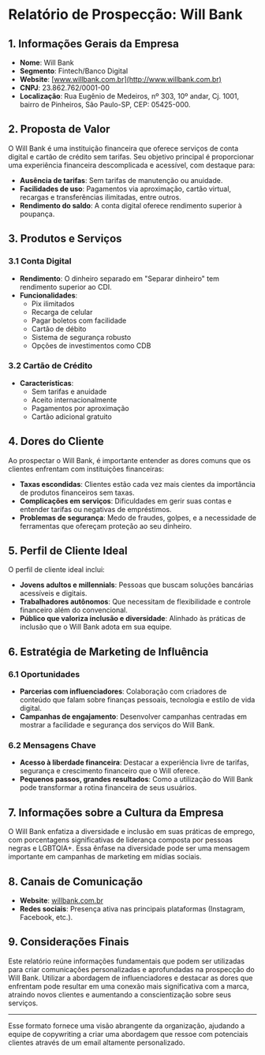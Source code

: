 # Relatório de Prospecção: Will Bank

## 1. Informações Gerais da Empresa
- **Nome**: Will Bank
- **Segmento**: Fintech/Banco Digital
- **Website**: [www.willbank.com.br](http://www.willbank.com.br)
- **CNPJ**: 23.862.762/0001-00
- **Localização**: Rua Eugênio de Medeiros, nº 303, 10º andar, Cj. 1001, bairro de Pinheiros, São Paulo-SP, CEP: 05425-000.

## 2. Proposta de Valor
O Will Bank é uma instituição financeira que oferece serviços de conta digital e cartão de crédito sem tarifas. Seu objetivo principal é proporcionar uma experiência financeira descomplicada e acessível, com destaque para:
- **Ausência de tarifas**: Sem tarifas de manutenção ou anuidade.
- **Facilidades de uso**: Pagamentos via aproximação, cartão virtual, recargas e transferências ilimitadas, entre outros.
- **Rendimento do saldo**: A conta digital oferece rendimento superior à poupança.

## 3. Produtos e Serviços
### 3.1 Conta Digital
- **Rendimento**: O dinheiro separado em "Separar dinheiro" tem rendimento superior ao CDI.
- **Funcionalidades**:
  - Pix ilimitados
  - Recarga de celular
  - Pagar boletos com facilidade
  - Cartão de débito
  - Sistema de segurança robusto
  - Opções de investimentos como CDB

### 3.2 Cartão de Crédito
- **Características**:
  - Sem tarifas e anuidade
  - Aceito internacionalmente
  - Pagamentos por aproximação
  - Cartão adicional gratuito

## 4. Dores do Cliente
Ao prospectar o Will Bank, é importante entender as dores comuns que os clientes enfrentam com instituições financeiras:
- **Taxas escondidas**: Clientes estão cada vez mais cientes da importância de produtos financeiros sem taxas.
- **Complicações em serviços**: Dificuldades em gerir suas contas e entender tarifas ou negativas de empréstimos.
- **Problemas de segurança**: Medo de fraudes, golpes, e a necessidade de ferramentas que ofereçam proteção ao seu dinheiro.

## 5. Perfil de Cliente Ideal
O perfil de cliente ideal inclui:
- **Jovens adultos e millennials**: Pessoas que buscam soluções bancárias acessíveis e digitais.
- **Trabalhadores autônomos**: Que necessitam de flexibilidade e controle financeiro além do convencional.
- **Público que valoriza inclusão e diversidade**: Alinhado às práticas de inclusão que o Will Bank adota em sua equipe.

## 6. Estratégia de Marketing de Influência
### 6.1 Oportunidades
- **Parcerias com influenciadores**: Colaboração com criadores de conteúdo que falam sobre finanças pessoais, tecnologia e estilo de vida digital.
- **Campanhas de engajamento**: Desenvolver campanhas centradas em mostrar a facilidade e segurança dos serviços do Will Bank.

### 6.2 Mensagens Chave
- **Acesso à liberdade financeira**: Destacar a experiência livre de tarifas, segurança e crescimento financeiro que o Will oferece.
- **Pequenos passos, grandes resultados**: Como a utilização do Will Bank pode transformar a rotina financeira de seus usuários.

## 7. Informações sobre a Cultura da Empresa
O Will Bank enfatiza a diversidade e inclusão em suas práticas de emprego, com porcentagens significativas de liderança composta por pessoas negras e LGBTQIA+. Essa ênfase na diversidade pode ser uma mensagem importante em campanhas de marketing em mídias sociais.

## 8. Canais de Comunicação
- **Website**: [willbank.com.br](http://www.willbank.com.br)
- **Redes sociais**: Presença ativa nas principais plataformas (Instagram, Facebook, etc.).

## 9. Considerações Finais
Este relatório reúne informações fundamentais que podem ser utilizadas para criar comunicações personalizadas e aprofundadas na prospecção do Will Bank. Utilizar a abordagem de influenciadores e destacar as dores que enfrentam pode resultar em uma conexão mais significativa com a marca, atraindo novos clientes e aumentando a conscientização sobre seus serviços.

--- 

Esse formato fornece uma visão abrangente da organização, ajudando a equipe de copywriting a criar uma abordagem que ressoe com potenciais clientes através de um email altamente personalizado.